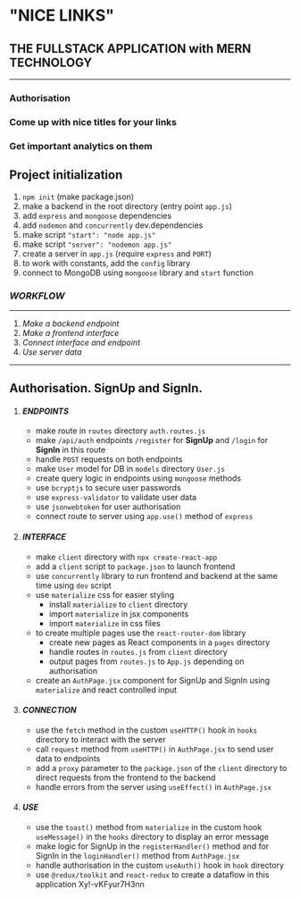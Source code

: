 # "NICE LINKS"
## THE FULLSTACK APPLICATION with **MERN** TECHNOLOGY
----
### **Authorisation**
### **Come up with nice titles for your links**
### **Get important analytics on them**

## Project initialization
1. `npm init` (make package.json)
2. make a backend in the root directory (entry point `app.js`)
3. add `express` and `mongoose` dependencies
4. add `nodemon` and `concurrently` dev.dependencies
5. make script `"start": "node app.js"`
6. make script `"server": "nodemon app.js"`
7. create a server in `app.js` (require `express` and `PORT`)
8. to work with constants, add the `config` library
9. connect to MongoDB using `mongoose` library and `start` function

### *WORKFLOW*
----

1. *Make a backend endpoint*
2. *Make a frontend interface*
3. *Connect interface and endpoint*
4. *Use server data*
----

## Authorisation. SignUp and SignIn.
1. #### *ENDPOINTS*
   * make route in `routes` directory `auth.routes.js`
   * make `/api/auth` endpoints `/register` for **SignUp** and `/login` for **SignIn** in this route
   * handle `POST` requests on both endpoints
   * make `User` model for DB in `models` directory `User.js`
   * create query logic in endpoints using `mongoose` methods
   * use `bcryptjs` to secure user passwords 
   * use `express-validator` to validate user data
   * use `jsonwebtoken` for user authorisation
   * connect route to server using `app.use()` method of `express`
2. #### *INTERFACE*
   * make `client` directory with `npx create-react-app`
   * add a `client` script to `package.json` to launch frontend
   * use `concurrently` library to run frontend and backend at the same time using `dev` script
   * use `materialize` css for easier styling
       - install `materialize` to `client` directory
       - import `materialize` in jsx components
       - import `materialize` in css files
   * to create multiple pages use the `react-router-dom` library
       - create new pages as React components in a `pages` directory
       - handle routes in `routes.js` from `client` directory
       - output pages from `routes.js` to `App.js` depending on authorisation
   * create an `AuthPage.jsx` component for SignUp and SignIn using `materialize` and react controlled input
3. #### *CONNECTION*
   * use the `fetch` method in the custom `useHTTP()` hook in `hooks` directory to interact with the server
   * call `request` method from `useHTTP()` in `AuthPage.jsx` to send user data to endpoints
   * add a `proxy` parameter to the `package.json` of the `client` directory to direct requests from the frontend to the backend
   * handle errors from the server using `useEffect()` in `AuthPage.jsx`
4. #### *USE*
   * use the `toast()` method from `materialize` in the custom hook `useMessage()` in the `hooks` directory to display an error message
   * make logic for SignUp in the `registerHandler()` method and for SignIn in the `loginHandler()` method from `AuthPage.jsx`
   * handle authorisation in the custom `useAuth()` hook in `hook` directory
   * use `@redux/toolkit` and `react-redux` to create a dataflow in this application
   Xy!-vKFyur7H3nn


